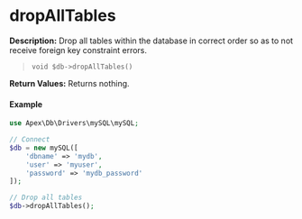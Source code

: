 
# dropAllTables

**Description:** Drop all tables within the database in correct order so as to not receive foreign key constraint errors.

> `void $db->dropAllTables()`

**Return Values:** Returns nothing.


#### Example

~~~php
use Apex\Db\Drivers\mySQL\mySQL;

// Connect
$db = new mySQL([
    'dbname' => 'mydb', 
    'user' => 'myuser', 
    'password' => 'mydb_password'
]);

// Drop all tables
$db->dropAllTables();
~~~


